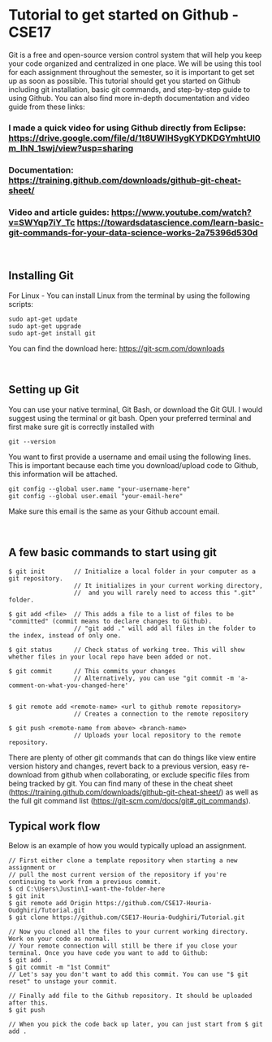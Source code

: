 # Tutorial to get started on Github - CSE17

Git is a free and open-source version control system that will help you keep your code organized and centralized in one place. We will be using this tool for each assignment throughout the semester, so it is important to get set up as soon as possible. This tutorial should get you started on Github including git installation, basic git commands, and step-by-step guide to using Github. You can also find more in-depth documentation and video guide from these links: 

### I made a quick video for using Github directly from Eclipse: https://drive.google.com/file/d/1t8UWlHSygKYDKDGYmhtUl0m_IhN_1swj/view?usp=sharing
### Documentation: https://training.github.com/downloads/github-git-cheat-sheet/
### Video and article guides: https://www.youtube.com/watch?v=SWYqp7iY_Tc https://towardsdatascience.com/learn-basic-git-commands-for-your-data-science-works-2a75396d530d

<br />

## Installing Git
For Linux - You can install Linux from the terminal by using the following scripts:

```
sudo apt-get update
sudo apt-get upgrade
sudo apt-get install git
```
You can find the download here: https://git-scm.com/downloads

<br />

## Setting up Git
You can use your native terminal, Git Bash, or download the Git GUI. I would suggest using the terminal or git bash.
Open your preferred terminal and first make sure git is correctly installed with

```
git --version
```

You want to first provide a username and email using the following lines. This is important because each time you download/upload code to Github, this information will be attached.

```
git config --global user.name "your-username-here"
git config --global user.email "your-email-here"
```
Make sure this email is the same as your Github account email.

<br />

## A few basic commands to start using git
```
$ git init        // Initialize a local folder in your computer as a git repository. 
                  // It initializes in your current working directory, 
                  //  and you will rarely need to access this ".git" folder.
                  
$ git add <file>  // This adds a file to a list of files to be "committed" (commit means to declare changes to Github).
                  // "git add ." will add all files in the folder to the index, instead of only one.
                  
$ git status      // Check status of working tree. This will show whether files in your local repo have been added or not.

$ git commit      // This commits your changes
                  // Alternatively, you can use "git commit -m 'a-comment-on-what-you-changed-here'


$ git remote add <remote-name> <url to github remote repository> 
                  // Creates a connection to the remote repository
                  
$ git push <remote-name from above> <branch-name>
                  // Uploads your local repository to the remote repository.
```

There are plenty of other git commands that can do things like view entire version history and changes, revert back to a previous version, easy re-download from github when collaborating, or exclude specific files from being tracked by git. You can find many of these in the cheat sheet (https://training.github.com/downloads/github-git-cheat-sheet/) as well as the full git command list (https://git-scm.com/docs/git#_git_commands).

## Typical work flow

Below is an example of how you would typically upload an assignment.

```
// First either clone a template repository when starting a new assignment or 
// pull the most current version of the repository if you're continuing to work from a previous commit.
$ cd C:\Users\Justin\I-want-the-folder-here
$ git init
$ git remote add Origin https://github.com/CSE17-Houria-Oudghiri/Tutorial.git
$ git clone https://github.com/CSE17-Houria-Oudghiri/Tutorial.git

// Now you cloned all the files to your current working directory. Work on your code as normal. 
// Your remote connection will still be there if you close your terminal. Once you have code you want to add to Github:
$ git add .
$ git commit -m "1st Commit"
// Let's say you don't want to add this commit. You can use "$ git reset" to unstage your commit.

// Finally add file to the Github repository. It should be uploaded after this. 
$ git push

// When you pick the code back up later, you can just start from $ git add .
```

